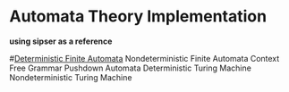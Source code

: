 # Automata Theory Implementation
**using sipser as a reference**


#[Deterministic Finite Automata](Automata/DFA)
Nondeterministic Finite Automata
Context Free Grammar
Pushdown Automata
Deterministic Turing Machine
Nondeterministic Turing Machine


